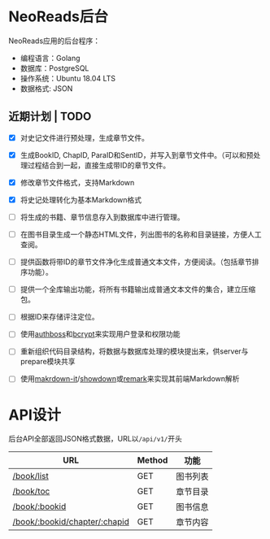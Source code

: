 # NeoReads后台

NeoReads应用的后台程序：

- 编程语言：Golang
- 数据库：PostgreSQL
- 操作系统：Ubuntu 18.04 LTS
- 数据格式: JSON

## 近期计划 | TODO

- [x] 对史记文件进行预处理，生成章节文件。
- [x] 生成BookID, ChapID, ParaID和SentID，并写入到章节文件中。（可以和预处理过程结合到一起，直接生成带ID的章节文件。
- [x] 修改章节文件格式，支持Markdown
- [x] 将史记处理转化为基本Markdown格式
- [ ] 将生成的书籍、章节信息存入到数据库中进行管理。
- [ ] 在图书目录生成一个静态HTML文件，列出图书的名称和目录链接，方便人工查阅。
- [ ] 提供函数将带ID的章节文件净化生成普通文本文件，方便阅读。（包括章节排序功能）。
- [ ] 提供一个全库输出功能，将所有书籍输出成普通文本文件的集合，建立压缩包。
- [ ] 根据ID来存储评注定位。
- [ ] 使用[authboss](https://github.com/volatiletech/authboss)和[bcrypt](https://godoc.org/golang.org/x/crypto/bcrypt)来实现用户登录和权限功能
- [ ] 重新组织代码目录结构，将数据与数据库处理的模块提出来，供server与prepare模块共享
- [ ] 使用[makrdown-it](https://github.com/markdown-it/markdown-it)/[showdown](https://github.com/showdownjs/showdown)或[remark](https://github.com/remarkjs/remark)来实现其前端Markdown解析


# API设计

后台API全部返回JSON格式数据，URL以`/api/v1/`开头

| URL | Method | 功能 |
| --- | --- | --- |
| [/book/list](docs/book/list.md) | GET | 图书列表 |
| [/book/toc](docs/book/toc.md) | GET | 章节目录|
| [/book/:bookid](docs/book/info.md) | GET | 图书信息 |
| [/book/:bookid/chapter/:chapid](docs/book/chapter.md) | GET | 章节内容 |
